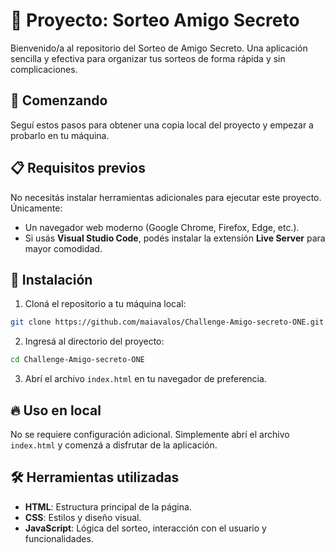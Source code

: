 
# 🎁 Proyecto: Sorteo Amigo Secreto

Bienvenido/a al repositorio del Sorteo de Amigo Secreto. Una aplicación sencilla y efectiva para organizar tus sorteos de forma rápida y sin complicaciones.

## 🚀 Comenzando

Seguí estos pasos para obtener una copia local del proyecto y empezar a probarlo en tu máquina.

## 📋 Requisitos previos

No necesitás instalar herramientas adicionales para ejecutar este proyecto. Únicamente:

- Un navegador web moderno (Google Chrome, Firefox, Edge, etc.).
- Si usás **Visual Studio Code**, podés instalar la extensión **Live Server** para mayor comodidad.

## 🔧 Instalación

1. Cloná el repositorio a tu máquina local:

```bash
git clone https://github.com/maiavalos/Challenge-Amigo-secreto-ONE.git
```

2. Ingresá al directorio del proyecto:

```bash
cd Challenge-Amigo-secreto-ONE
```

3. Abrí el archivo `index.html` en tu navegador de preferencia.

## 🔥 Uso en local

No se requiere configuración adicional. Simplemente abrí el archivo `index.html` y comenzá a disfrutar de la aplicación.

## 🛠️ Herramientas utilizadas

- **HTML**: Estructura principal de la página.
- **CSS**: Estilos y diseño visual.
- **JavaScript**: Lógica del sorteo, interacción con el usuario y funcionalidades.
